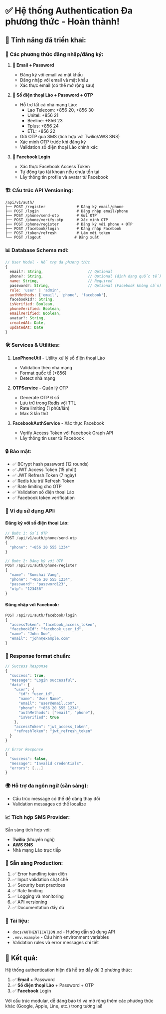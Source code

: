 # ✅ Hệ thống Authentication Đa phương thức - Hoàn thành!

## 🎯 **Tính năng đã triển khai:**

### 🔐 **Các phương thức đăng nhập/đăng ký:**

1. **📧 Email + Password**
   - Đăng ký với email và mật khẩu
   - Đăng nhập với email và mật khẩu
   - Xác thực email (có thể mở rộng sau)

2. **📱 Số điện thoại Lào + Password + OTP**
   - Hỗ trợ tất cả nhà mạng Lào:
     - Lao Telecom: +856 20, +856 30
     - Unitel: +856 21
     - Beeline: +856 23
     - Tplus: +856 24
     - ETL: +856 22
   - Gửi OTP qua SMS (tích hợp với Twilio/AWS SNS)
   - Xác minh OTP trước khi đăng ký
   - Validation số điện thoại Lào chính xác

3. **🔵 Facebook Login**
   - Xác thực Facebook Access Token
   - Tự động tạo tài khoản nếu chưa tồn tại
   - Lấy thông tin profile và avatar từ Facebook

### 🏗️ **Cấu trúc API Versioning:**

```
/api/v1/auth/
├── POST /register              # Đăng ký email/phone
├── POST /login                 # Đăng nhập email/phone
├── POST /phone/send-otp        # Gửi OTP
├── POST /phone/verify-otp      # Xác minh OTP
├── POST /phone/register        # Đăng ký với phone + OTP
├── POST /facebook/login        # Đăng nhập Facebook
├── POST /token/refresh         # Làm mới token
└── POST /logout               # Đăng xuất
```

### 📊 **Database Schema mới:**

```javascript
// User Model - Hỗ trợ đa phương thức
{
  email?: String,                    // Optional
  phone?: String,                    // Optional (định dạng quốc tế)
  name: String,                      // Required
  password?: String,                 // Optional (Facebook không cần)
  role: 'user' | 'admin',
  authMethods: ['email', 'phone', 'facebook'],
  facebookId?: String,
  isVerified: Boolean,
  phoneVerified: Boolean,
  emailVerified: Boolean,
  avatar?: String,
  createdAt: Date,
  updatedAt: Date
}
```

### 🛠️ **Services & Utilities:**

1. **LaoPhoneUtil** - Utility xử lý số điện thoại Lào
   - Validation theo nhà mạng
   - Format quốc tế (+856)
   - Detect nhà mạng

2. **OTPService** - Quản lý OTP
   - Generate OTP 6 số
   - Lưu trữ trong Redis với TTL
   - Rate limiting (1 phút/lần)
   - Max 3 lần thử

3. **FacebookAuthService** - Xác thực Facebook
   - Verify Access Token với Facebook Graph API
   - Lấy thông tin user từ Facebook

### 🔒 **Bảo mật:**

- ✅ BCrypt hash password (12 rounds)
- ✅ JWT Access Token (15 phút)
- ✅ JWT Refresh Token (7 ngày)
- ✅ Redis lưu trữ Refresh Token
- ✅ Rate limiting cho OTP
- ✅ Validation số điện thoại Lào
- ✅ Facebook token verification

### 📱 **Ví dụ sử dụng API:**

#### Đăng ký với số điện thoại Lào:
```javascript
// Bước 1: Gửi OTP
POST /api/v1/auth/phone/send-otp
{
  "phone": "+856 20 555 1234"
}

// Bước 2: Đăng ký với OTP
POST /api/v1/auth/phone/register  
{
  "name": "Somchai Vang",
  "phone": "+856 20 555 1234",
  "password": "password123",
  "otp": "123456"
}
```

#### Đăng nhập với Facebook:
```javascript
POST /api/v1/auth/facebook/login
{
  "accessToken": "facebook_access_token",
  "facebookId": "facebook_user_id",
  "name": "John Doe",
  "email": "john@example.com"
}
```

### 🎯 **Response format chuẩn:**

```javascript
// Success Response
{
  "success": true,
  "message": "Login successful",
  "data": {
    "user": {
      "id": "user_id",
      "name": "User Name",
      "email": "user@email.com",
      "phone": "+856 20 555 1234",
      "authMethods": ["email", "phone"],
      "isVerified": true
    },
    "accessToken": "jwt_access_token",
    "refreshToken": "jwt_refresh_token"
  }
}

// Error Response
{
  "success": false,
  "message": "Invalid credentials",
  "errors": [...]
}
```

### 🌍 **Hỗ trợ đa ngôn ngữ (sẵn sàng):**
- Cấu trúc message có thể dễ dàng thay đổi
- Validation messages có thể localize

### 📈 **Tích hợp SMS Provider:**

Sẵn sàng tích hợp với:
- **Twilio** (khuyến nghị)
- **AWS SNS**
- Nhà mạng Lào trực tiếp

### 🚀 **Sẵn sàng Production:**

1. ✅ Error handling toàn diện
2. ✅ Input validation chặt chẽ  
3. ✅ Security best practices
4. ✅ Rate limiting
5. ✅ Logging và monitoring
6. ✅ API versioning
7. ✅ Documentation đầy đủ

### 📝 **Tài liệu:**
- `docs/AUTHENTICATION.md` - Hướng dẫn sử dụng API
- `.env.example` - Cấu hình environment variables
- Validation rules và error messages chi tiết

## 🎉 **Kết quả:**

Hệ thống authentication hiện đã hỗ trợ đầy đủ 3 phương thức:
1. ✅ **Email** + Password
2. ✅ **Số điện thoại Lào** + Password + OTP  
3. ✅ **Facebook** Login

Với cấu trúc modular, dễ dàng bảo trì và mở rộng thêm các phương thức khác (Google, Apple, Line, etc.) trong tương lai!